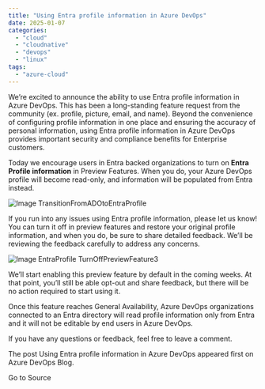 ```yaml
---
title: "Using Entra profile information in Azure DevOps"
date: 2025-01-07
categories: 
  - "cloud"
  - "cloudnative"
  - "devops"
  - "linux"
tags: 
  - "azure-cloud"
---
```


We’re excited to announce the ability to use Entra profile information in Azure DevOps. This has been a long-standing feature request from the community (ex. profile, picture, email, and name). Beyond the convenience of configuring profile information in one place and ensuring the accuracy of personal information, using Entra profile information in Azure DevOps provides important security and compliance benefits for Enterprise customers.

Today we encourage users in Entra backed organizations to turn on **Entra Profile information** in Preview Features. When you do, your Azure DevOps profile will become read-only, and information will be populated from Entra instead.

![Image TransitionFromADOtoEntraProfile](https://devblogs.microsoft.com/devops/wp-content/uploads/sites/6/2024/10/TransitionFromADOtoEntraProfile.png)

If you run into any issues using Entra profile information, please let us know! You can turn it off in preview features and restore your original profile information, and when you do, be sure to share detailed feedback. We’ll be reviewing the feedback carefully to address any concerns.

![Image EntraProfile TurnOffPreviewFeature3](https://devblogs.microsoft.com/devops/wp-content/uploads/sites/6/2024/10/EntraProfile-TurnOffPreviewFeature3.png)

We’ll start enabling this preview feature by default in the coming weeks. At that point, you’ll still be able opt-out and share feedback, but there will be no action required to start using it.

Once this feature reaches General Availability, Azure DevOps organizations connected to an Entra directory will read profile information only from Entra and it will not be editable by end users in Azure DevOps.

If you have any questions or feedback, feel free to leave a comment.

The post Using Entra profile information in Azure DevOps appeared first on Azure DevOps Blog.

Go to Source
